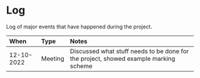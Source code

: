 # Log
Log of major events that have happened during the project.

| When       | Type    | Notes                                                                                |
| :--------- | :------ | :----------------------------------------------------------------------------------- |
| 12-10-2022 | Meeting | Discussed what stuff needs to be done for the project, showed example marking scheme |
